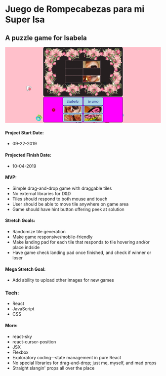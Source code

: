 # Juego de Rompecabezas para mi Super Isa

## A puzzle game for Isabela

![image](./src/images/appDeIsabela.png)

#### Project Start Date:
- 09-22-2019

#### Projected Finish Date:
- 10-04-2019

#### MVP:
- Simple drag-and-drop game with draggable tiles
- No external libraries for D&D
- Tiles should respond to both mouse and touch
- User should be able to move tile anywhere on game area
- Game should have hint button offering peek at solution

#### Stretch Goals:
- Randomize tile generation 
- Make game responsive/mobile-friendly
- Make landing pad for each tile that responds to tile hovering and/or place indside
- Have game check landing pad once finished, and check if winner or loser

#### Mega Stretch Goal:
- Add ability to upload other images for new games

### Tech:
- React
- JavaScript
- CSS

#### More:
- react-sky
- react-cursor-position
- JSX
- Flexbox
- Exploratory coding--state management in pure React
- No special libraries for drag-and-drop; just me, myself, and mad props
- Straight slangin' props all over the place